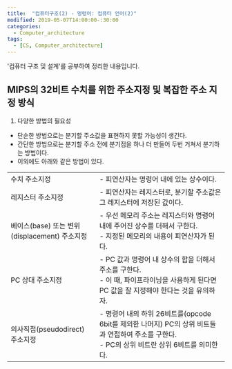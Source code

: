 ```yaml
---
title:  "컴퓨터구조(2) - 명령어: 컴퓨터 언어(2)"
modified: 2019-05-07T14:00:00-:30:00
categories:
  - Computer_architecture
tags:
  - [CS, Computer_architecture]
---
```


'컴퓨터 구조 및 설계'를 공부하여 정리한 내용입니다.

## MIPS의 32비트 수치를 위한 주소지정 및 복잡한 주소 지정 방식
1. 다양한 방법의 필요성
 - 단순한 방법으로는 분기할 주소값을 표현하지 못할 가능성이 생긴다.
 - 간단한 방법으로는 분기할 주소 전에 분기점을 하나 더 만들어 두번 거쳐서 분기하는 방법이다.
 - 이외에도 아래와 같은 방법이 있다.

<table>
    <tr>
        <td>수치 주소지정</td>
        <td>- 피연산자는 명령어 내에 있는 상수이다.</td>
    </tr>
    <tr>
        <td>레지스터 주소지정</td>
        <td>- 피연산자는 레지스터로, 분기할 주소값은 그 레지스터에 저장된 값이다.</td>
    <tr>
    </tr>
        <td>베이스(base) 또는 변위(displacement) 주소지정</td>
        <td> - 우선 메모리 주소는 레지스터와 명령어 내에 주어진 상수를 더해서 구한다.<br>
         - 지정된 메모리의 내용이 피연산자가 된다.</td>
    </tr>
    <tr>
        <td>PC 상대 주소지정</td>
        <td> - PC 값과 명령어 내 상수의 합을 더해서 주소를 구한다.<br>
         - 이 때, 파이프라이닝을 사용하게 된다면 PC 값을 잘 지정해야 한다는 것을 유의하자.</td>
    </tr>
    <tr>
        <td>의사직접(pseudodirect) 주소지정</td>
        <td> - 명령어 내의 하위 26비트를(opcode 6bit를 제외한 나머지) PC의 상위 비트들과 연접하여 주소를 구한다.<br>
         - PC의 상위 비트란 상위 6비트를 의미한다.</td>
    </tr>
</table>
